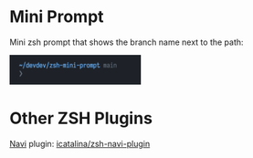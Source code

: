 # Mini Prompt

Mini zsh prompt that shows the branch name next to the path:

<img src="./screenshot.png?raw=true" width="230" />

# Other ZSH Plugins

[Navi](https://github.com/denisidoro/navi) plugin: [icatalina/zsh-navi-plugin](https://github.com/icatalina/zsh-navi-plugin)
